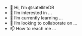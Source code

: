 - 👋 Hi, I’m @satelliteDB
- 👀 I’m interested in ...
- 🌱 I’m currently learning ...
- 💞️ I’m looking to collaborate on ...
- 📫 How to reach me ...

<!---
satelliteDB/satelliteDB is a ✨ special ✨ repository because its `README.md` (this file) appears on your GitHub profile.
You can click the Preview link to take a look at your changes.
--->
